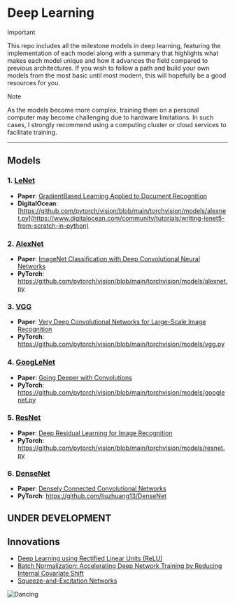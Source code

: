 # Deep Learning
> [!IMPORTANT]  
> This repo includes all the milestone models in deep learning, featuring the implementation of each model along with a summary that highlights what makes each model unique and how it advances the field compared to previous architectures. If you wish to follow a path and build your own models from the most basic until most modern, this will hopefully be a good resources for you.

> [!NOTE]  
> As the models become more complex, training them on a personal computer may become challenging due to hardware limitations. In such cases, I strongly recommend using a computing cluster or cloud services to facilitate training.
---

## Models

### 1. [LeNet](https://github.com/LongpanZhou/DeepLearning/tree/LeNet)
- **Paper**: [GradientBased Learning Applied to Document Recognition](http://vision.stanford.edu/cs598_spring07/papers/Lecun98.pdf)
- **DigitalOcean**: [https://github.com/pytorch/vision/blob/main/torchvision/models/alexnet.py](https://www.digitalocean.com/community/tutorials/writing-lenet5-from-scratch-in-python)

### 2. [AlexNet](https://github.com/LongpanZhou/DeepLearning/tree/AlexNet)
- **Paper**: [ImageNet Classification with Deep Convolutional Neural Networks](https://proceedings.neurips.cc/paper_files/paper/2012/file/c399862d3b9d6b76c8436e924a68c45b-Paper.pdf)
- **PyTorch**: https://github.com/pytorch/vision/blob/main/torchvision/models/alexnet.py

### 3. [VGG](https://github.com/LongpanZhou/DeepLearning/tree/VGG)
- **Paper**: [Very Deep Convolutional Networks for Large-Scale Image Recognition](https://arxiv.org/pdf/1409.1556)
- **PyTorch**: https://github.com/pytorch/vision/blob/main/torchvision/models/vgg.py

### 4. [GoogLeNet](https://github.com/LongpanZhou/DeepLearning/tree/GoogLeNet)
- **Paper**: [Going Deeper with Convolutions](https://arxiv.org/pdf/1409.4842)
- **PyTorch**: https://github.com/pytorch/vision/blob/main/torchvision/models/googlenet.py

### 5. [ResNet](https://github.com/LongpanZhou/DeepLearning/tree/ResNet)
- **Paper**: [Deep Residual Learning for Image Recognition](https://arxiv.org/pdf/1512.03385)
- **PyTorch**: https://github.com/pytorch/vision/blob/main/torchvision/models/resnet.py

### 6. [DenseNet](https://github.com/LongpanZhou/DeepLearning/tree/DenseNet)
- **Paper**: [Densely Connected Convolutional Networks](https://arxiv.org/pdf/1608.06993)
- **PyTorch**: https://github.com/liuzhuang13/DenseNet

**UNDER DEVELOPMENT**
---

## Innovations
- [Deep Learning using Rectified Linear Units (ReLU)](https://arxiv.org/pdf/1803.08375)
- [Batch Normalization: Accelerating Deep Network Training by Reducing Internal Covariate Shift](https://arxiv.org/pdf/1502.03167)
- [Squeeze-and-Excitation Networks](https://arxiv.org/pdf/1709.01507)

![Dancing](https://media1.tenor.com/m/9tvIKCnNrgMAAAAd/deeper-and-deeper-madonna.gif)
